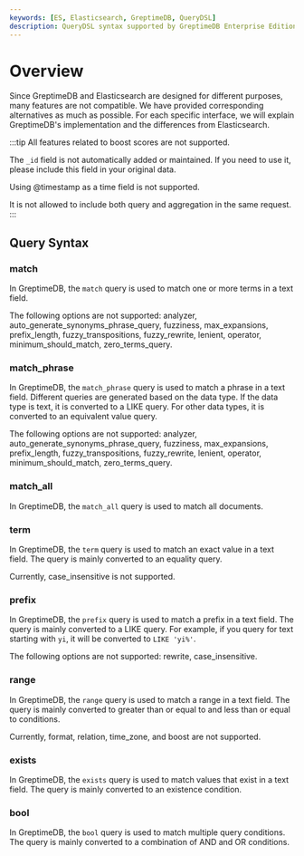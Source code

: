 ```yaml
---
keywords: [ES, Elasticsearch, GreptimeDB, QueryDSL]
description: QueryDSL syntax supported by GreptimeDB Enterprise Edition
---
```


# Overview

Since GreptimeDB and Elasticsearch are designed for different purposes, many features are not compatible. We have provided corresponding alternatives as much as possible. For each specific interface, we will explain GreptimeDB's implementation and the differences from Elasticsearch.

:::tip
All features related to boost scores are not supported.

The `_id` field is not automatically added or maintained. If you need to use it, please include this field in your original data.

Using @timestamp as a time field is not supported.

It is not allowed to include both query and aggregation in the same request.
:::

## Query Syntax

### match

In GreptimeDB, the `match` query is used to match one or more terms in a text field.

The following options are not supported: analyzer, auto_generate_synonyms_phrase_query, fuzziness, max_expansions, prefix_length, fuzzy_transpositions, fuzzy_rewrite, lenient, operator, minimum_should_match, zero_terms_query.

### match_phrase

In GreptimeDB, the `match_phrase` query is used to match a phrase in a text field. Different queries are generated based on the data type. If the data type is text, it is converted to a LIKE query. For other data types, it is converted to an equivalent value query.

The following options are not supported: analyzer, auto_generate_synonyms_phrase_query, fuzziness, max_expansions, prefix_length, fuzzy_transpositions, fuzzy_rewrite, lenient, operator, minimum_should_match, zero_terms_query.

### match_all

In GreptimeDB, the `match_all` query is used to match all documents.

### term

In GreptimeDB, the `term` query is used to match an exact value in a text field. The query is mainly converted to an equality query.

Currently, case_insensitive is not supported.

### prefix

In GreptimeDB, the `prefix` query is used to match a prefix in a text field. The query is mainly converted to a LIKE query.
For example, if you query for text starting with `yi`, it will be converted to `LIKE 'yi%'`.

The following options are not supported: rewrite, case_insensitive.

### range

In GreptimeDB, the `range` query is used to match a range in a text field. The query is mainly converted to greater than or equal to and less than or equal to conditions.

Currently, format, relation, time_zone, and boost are not supported.

### exists

In GreptimeDB, the `exists` query is used to match values that exist in a text field. The query is mainly converted to an existence condition.

### bool

In GreptimeDB, the `bool` query is used to match multiple query conditions. The query is mainly converted to a combination of AND and OR conditions.